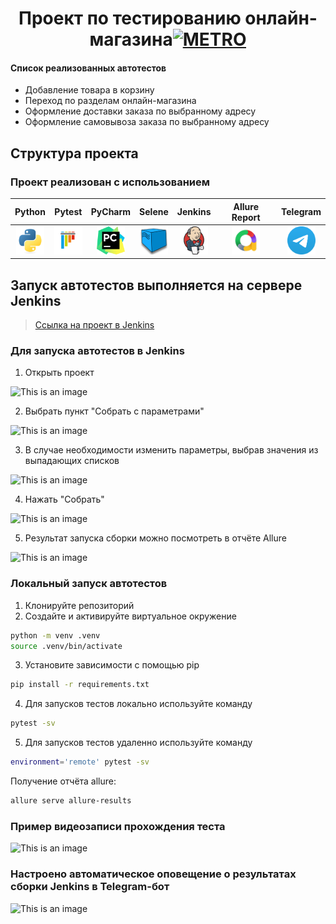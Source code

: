 <p align="center"> <h1 align="center">Проект по тестированию онлайн-магазина<a 
href="https://online.
metro-cc.ru/" target="_blank"><img src="https://upload.wikimedia.
org/wikipedia/commons/5/53/Logo_METRO.svg" alt="METRO" width="256" height="128"> 
</a> </h1> </p>

#### Список реализованных автотестов
- Добавление товара в корзину
- Переход по разделам онлайн-магазина
- Оформление доставки заказа по выбранному адресу
- Оформление самовывоза заказа по выбранному адресу

## Структура проекта

### Проект реализован с использованием
<p align="center">

|                                   Python                                    |                                   Pytest                                    |                                              PyCharm                                              |                                            Selene                                            |                                    Jenkins                                    |                           Allure Report                            |                                Telegram                                 |
|:---------------------------------------------------------------------------:|:---------------------------------------------------------------------------:|:-------------------------------------------------------------------------------------------------:|:--------------------------------------------------------------------------------------------:|:-----------------------------------------------------------------------------:|:------------------------------------------------------------------:|:-----------------------------------------------------------------------:|
| <img src="/Images/python-original.svg" alt="Python" width="45" height="45"> | <img src="/Images/pytest-original.svg" alt="Pytest" width="45" height="45"> |             <img src="/Images/PyCharm_Icon.svg" alt="Pycharm" width="45" height="45"> |             <img src="/Images/selenoid.png" alt="Selene" width="45" height="45"> | <img src="/Images/jenkins-original.svg" alt="Jenkins" width="45" height="45"> | <img src="/Images/allure.png" alt="Allure" width="45" height="45"> | <img src="/Images/telegram.svg" alt="Telegram" width="45" height="45">  |
</p>

## Запуск автотестов выполняется на сервере Jenkins
> <a target="_blank" href="LINK">Ссылка на проект в Jenkins</a>

### Для запуска автотестов в Jenkins
1. Открыть проект

![This is an image](/Images/Screenshots/Jenkins_main.png)

2. Выбрать пункт "Собрать с параметрами"

![This is an image](/Images/Screenshots/Jenkins_main.png)

3. В случае необходимости изменить параметры, выбрав значения из выпадающих списков

![This is an image](/Images/Screenshots/Jenkins_main.png)

4. Нажать "Собрать"

![This is an image](/Images/Screenshots/Jenkins_main.png)

5. Результат запуска сборки можно посмотреть в отчёте Allure

![This is an image](/Images/Screenshots/allure_report.png)

### Локальный запуск автотестов
1. Клонируйте репозиторий
2. Создайте и активируйте виртуальное окружение
  ```bash
  python -m venv .venv
  source .venv/bin/activate
  ```
3. Установите зависимости с помощью pip
  ```bash
  pip install -r requirements.txt
  ```
4. Для запусков тестов локально используйте команду 
  ```bash
  pytest -sv
  ```
5. Для запусков тестов удаленно используйте команду 
  ```bash
  environment='remote' pytest -sv
  ```

Получение отчёта allure:
```bash
allure serve allure-results
``` 

### Пример видеозаписи прохождения теста
![This is an image](/Images/Screenshots/test_gif.gif)

### Настроено автоматическое оповещение о результатах сборки Jenkins в Telegram-бот
![This is an image](/Images/Screenshots/bot.png)
